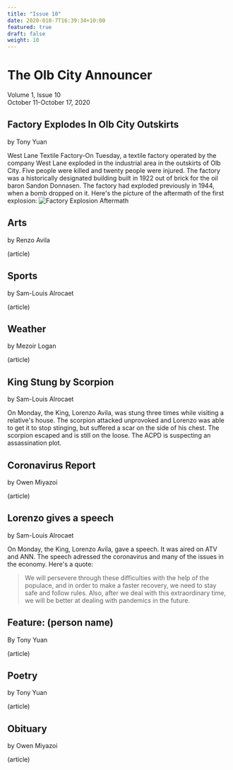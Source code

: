 ```yaml
---
title: "Issue 10"
date: 2020-010-7T16:39:34+10:00
featured: true
draft: false
weight: 10
---
```



# The Olb City Announcer
Volume 1, Issue 10  
October 11-October 17, 2020

## Factory Explodes In Olb City Outskirts
by Tony Yuan

West Lane Textile Factory-On Tuesday, a textile factory operated by the company West Lane exploded in the industrial area in the outskirts of Olb City. Five people were killed and twenty people were injured. The factory was a historically designated building built in 1922 out of brick for the oil baron Sandon Donnasen. The factory had exploded previously in 1944, when a bomb dropped on it. Here's the picture of the aftermath of the first explosion: ![Factory Explosion Aftermath](https://img.huffingtonpost.com/asset/5ba2a8d33c000066000aed38.jpeg?ops=scalefit_630_noupscale)

## Arts
by Renzo Avila

(article)

## Sports
by Sam-Louis Alrocaet

(article)

## Weather
by Mezoir Logan

(article)

## King Stung by Scorpion
by Sam-Louis Alrocaet

On Monday, the King, Lorenzo Avila, was stung three times while visiting a relative's house. The scorpion attacked unprovoked and Lorenzo was able to get it to stop stinging, but suffered a scar on the side of his chest. The scorpion escaped and is still on the loose. The ACPD is suspecting an assassination plot.

## Coronavirus Report
by Owen Miyazoi

(article)

## Lorenzo gives a speech
by Sam-Louis Alrocaet

On Monday, the King, Lorenzo Avila, gave a speech. It was aired on ATV and ANN. The speech adressed the coronavirus and many of the issues in the economy. Here's a quote:

> We will persevere through these difficulties
> with the help of the populace, and in order to
> make a faster recovery, we need to stay safe and
> follow rules. Also, after we deal with this
> extraordinary time, we will be better at dealing
> with pandemics in the future.

## Feature: (person name)
By Tony Yuan

(article)

## Poetry
by Tony Yuan

(article)

## Obituary
by Owen Miyazoi

(article)

